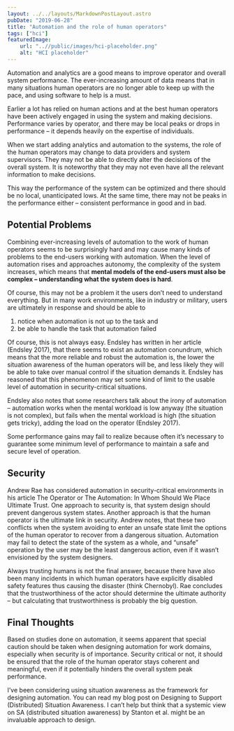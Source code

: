 ```yaml
---
layout: ../../layouts/MarkdownPostLayout.astro
pubDate: "2019-06-28"
title: "Automation and the role of human operators"
tags: ["hci"]
featuredImage: 
    url: "..//public/images/hci-placeholder.png"
    alt: "HCI placeholder"
---
```

Automation and analytics are a good means to improve operator and overall system performance. The ever-increasing amount of data means that in many situations human operators are no longer able to keep up with the pace, and using software to help is a must. 

Earlier a lot has relied on human actions and at the best human operators have been actively engaged in using the system and making decisions. Performance varies by operator, and there may be local peaks or drops in performance – it depends heavily on the expertise of individuals. 

When we start adding analytics and automation to the systems, the role of the human operators may change to data providers and system supervisors. They may not be able to directly alter the decisions of the overall system. It is noteworthy that they may not even have all the relevant information to make decisions.

This way the performance of the system can be optimized and there should be no local, unanticipated lows. At the same time, there may not be peaks in the performance either – consistent performance in good and in bad.

## Potential Problems

Combining ever-increasing levels of automation to the work of human operators seems to be surprisingly hard and may cause many kinds of problems to the end-users working with automation. When the level of automation rises and approaches autonomy, the complexity of the system increases, which means that **mental models of the end-users must also be complex – understanding what the system does is hard**.

Of course, this may not be a problem it the users don’t need to understand everything. But in many work environments, like in industry or military, users are ultimately in response and should be able to

1. notice when automation is not up to the task and
2. be able to handle the task that automation failed
   
Of course, this is not always easy. Endsley has written in her article (Endsley 2017), that there seems to exist an automation conundrum, which means that the more reliable and robust the automation is, the lower the situation awareness of the human operators will be, and less likely they will be able to take over manual control if the situation demands it. Endsley has reasoned that this phenomenon may set some kind of limit to the usable level of automation in security-critical situations.

Endsley also notes that some researchers talk about the irony of automation – automation works when the mental workload is low anyway (the situation is not complex), but fails when the mental workload is high (the situation gets tricky), adding the load on the operator (Endsley 2017).

Some performance gains may fail to realize because often it’s necessary to guarantee some minimum level of performance to maintain a safe and secure level of operation.

## Security

Andrew Rae has considered automation in security-critical environments in his article The Operator or The Automation: In Whom Should We Place Ultimate Trust. One approach to security is, that system design should prevent dangerous system states. Another approach is that the human operator is the ultimate link in security. Andrew notes, that these two conflicts when the system avoiding to enter an unsafe state limit the options of the human operator to recover from a dangerous situation. Automation may fail to detect the state of the system as a whole, and “unsafe” operation by the user may be the least dangerous action, even if it wasn’t envisioned by the system designers.

Always trusting humans is not the final answer, because there have also been many incidents in which human operators have explicitly disabled safety features thus causing the disaster (think Chernobyl). Rae concludes that the trustworthiness of the actor should determine the ultimate authority – but calculating that trustworthiness is probably the big question.

## Final Thoughts

Based on studies done on automation, it seems apparent that special caution should be taken when designing automation for work domains, especially when security is of importance. Security critical or not, it should be ensured that the role of the human operator stays coherent and meaningful, even if it potentially hinders the overall system peak performance.

I’ve been considering using situation awareness as the framework for designing automation. You can read my blog post on Designing to Support (Distributed) Situation Awareness. I can’t help but think that a systemic view on SA (distributed situation awareness) by Stanton et al. might be an invaluable approach to design.